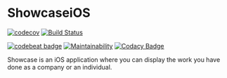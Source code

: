 # ShowcaseiOS
[![codecov](https://codecov.io/gh/DVT/ShowcaseiOS/branch/develop/graph/badge.svg)](https://codecov.io/gh/DVT/ShowcaseiOS) [![Build Status](https://app.bitrise.io/app/dd67abd316a141c8/status.svg?token=mMs6L-Yc8VFTYw64727NGQ&branch=develop)](https://app.bitrise.io/app/dd67abd316a141c8)

[![codebeat badge](https://codebeat.co/badges/23f4fd92-e5d3-42aa-a9b0-dd41b884201c)](https://codebeat.co/projects/github-com-dvt-showcaseios-develop)    [![Maintainability](https://api.codeclimate.com/v1/badges/6e82d131a44f2c8b8337/maintainability)](https://codeclimate.com/github/DVT/ShowcaseiOS/maintainability) [![Codacy Badge](https://api.codacy.com/project/badge/Grade/2870262087fe438f8f29eab15a19cf77)](https://www.codacy.com/app/pjwelcome/ShowcaseiOS?utm_source=github.com&amp;utm_medium=referral&amp;utm_content=DVT/ShowcaseiOS&amp;utm_campaign=Badge_Grade)

Showcase is an iOS application where you can display the work you have done as a company or an individual. 
